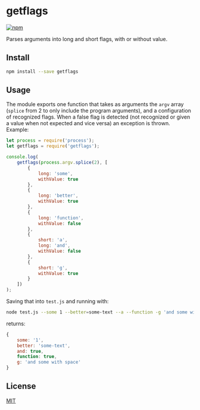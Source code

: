 # getflags

[![npm](https://img.shields.io/npm/v/getflags.svg)]()

Parses arguments into long and short flags, with or without value. 

## Install

```bash
npm install --save getflags
```

## Usage

The module exports one function that takes as arguments the `argv` 
array (`splice` from 2 to only include the program arguments), and a
configuration of recognized flags. When a false flag is detected (not 
recognized or given a value when not expected and vice versa) an 
exception is thrown. Example:

```js
let process = require('process');
let getflags = require('getflags');

console.log(
    getflags(process.argv.splice(2), [
        {
            long: 'some',
            withValue: true
        },
        {
            long: 'better',
            withValue: true
        },
        {
            long: 'function',
            withValue: false
        },
        {
            short: 'a',
            long: 'and',
            withValue: false
        },
        {
            short: 'g',
            withValue: true
        }
    ])
);
```

Saving that into `test.js` and running with:

```bash
node test.js --some 1 --better=some-text --a --function -g 'and some with space'
```

returns:

```js
{ 
    some: '1',
    better: 'some-text',
    and: true,
    function: true,
    g: 'and some with space'
}
```

## License

[MIT](LICENSE)
